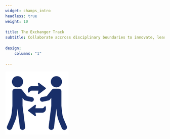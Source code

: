 ```yaml
---
widget: champs_intro
headless: true
weight: 10

title: The Exchanger Track
subtitle: Collaborate accross disciplinary boundaries to innovate, learn, and grow

design:
    columns: "1"

---
```


<img class="center"  src="exchanger-icon.svg" width="200px" >








